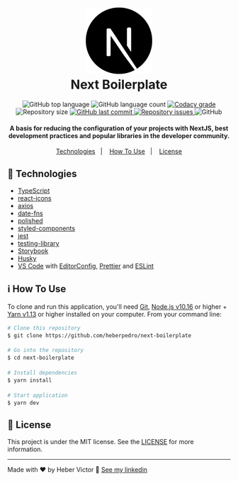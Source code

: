 <h1 align="center">
    <img alt="Next Boilerplate" src="./github/NextBoilerplate.svg" width="150"/>
    <br>
    Next Boilerplate
</h1>

<p align="center">
  <img alt="GitHub top language" src="https://img.shields.io/github/languages/top/heberpedro/next-boilerplate.svg">

  <img alt="GitHub language count" src="https://img.shields.io/github/languages/count/heberpedro/next-boilerplate.svg">

  <a href="https://www.codacy.com/app/heberpedro/next-boilerplate?utm_source=github.com&amp;utm_medium=referral&amp;utm_content=heberpedro/next-boilerplate&amp;utm_campaign=Badge_Grade">
    <img alt="Codacy grade" src="https://img.shields.io/codacy/grade/04db4b43120b4d05b9b39c9d2da97300.svg">
  </a>

  <img alt="Repository size" src="https://img.shields.io/github/repo-size/heberpedro/next-boilerplate.svg">
  <a href="https://github.com/heberpedro/next-boilerplate/commits/master">
    <img alt="GitHub last commit" src="https://img.shields.io/github/last-commit/heberpedro/next-boilerplate.svg">
  </a>

  <a href="https://github.com/heberpedro/next-boilerplate/issues">
    <img alt="Repository issues" src="https://img.shields.io/github/issues/heberpedro/next-boilerplate.svg">
  </a>

  <img alt="GitHub" src="https://img.shields.io/github/license/heberpedro/next-boilerplate.svg">
</p>

<h4 align="center">
    A basis for reducing the configuration of your projects with NextJS, best development practices and popular libraries in the developer community.
</h4>

<p align="center">
  <a href="#rocket-technologies">Technologies</a>&nbsp;&nbsp;&nbsp;|&nbsp;&nbsp;&nbsp;
  <a href="#information_source-how-to-use">How To Use</a>&nbsp;&nbsp;&nbsp;|&nbsp;&nbsp;&nbsp;
  <a href="#memo-license">License</a>
</p>

## :rocket: Technologies

- [TypeScript](https://www.typescriptlang.org/)
- [react-icons](https://react-icons.github.io/react-icons/)
- [axios](https://github.com/axios/axios)
- [date-fns](https://date-fns.org/)
- [polished](https://polished.js.org)
- [styled-components](https://www.styled-components.com/)
- [jest](https://jestjs.io/pt-BR/)
- [testing-library](https://testing-library.com/)
- [Storybook](https://storybook.js.org/)
- [Husky](https://typicode.github.io/husky/#/)
- [VS Code][vc] with [EditorConfig][vceditconfig], [Prettier][vcprettier] and [ESLint][vceslint]

## :information_source: How To Use

To clone and run this application, you'll need [Git](https://git-scm.com), [Node.js v10.16](nodejs) or higher + [Yarn v1.13][yarn] or higher installed on your computer. From your command line:

```bash
# Clone this repository
$ git clone https://github.com/heberpedro/next-boilerplate

# Go into the repository
$ cd next-boilerplate

# Install dependencies
$ yarn install

# Start application
$ yarn dev
```

## :memo: License

This project is under the MIT license. See the [LICENSE](https://github.com/heberpedro/next-boilerplate/blob/master/LICENSE) for more information.

---

Made with ♥ by Heber Victor :wave: [See my linkedin](https://www.linkedin.com/in/heber-pedro/)

[nodejs]: https://nodejs.org/
[yarn]: https://yarnpkg.com/
[vc]: https://code.visualstudio.com/
[vceditconfig]: https://marketplace.visualstudio.com/items?itemName=EditorConfig.EditorConfig
[vcprettier]: https://marketplace.visualstudio.com/items?itemName=esbenp.prettier-vscode
[vceslint]: https://marketplace.visualstudio.com/items?itemName=dbaeumer.vscode-eslint
